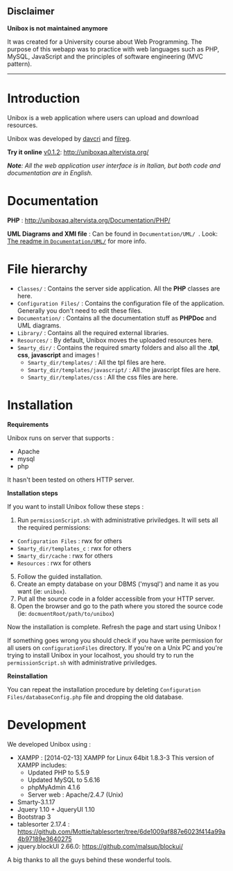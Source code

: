 ## Disclaimer

**Unibox is not maintained anymore**

It was created for a University course about Web Programming. The purpose of this webapp was to practice with web languages such as PHP, MySQL, JavaScript and the principles of software engineering (MVC pattern). 

---

# Introduction

Unibox is a web application where users can upload and download resources.

Unibox was developed by [davcri](https://github.com/davcri) and [filreg](https://github.com/filreg). 

**Try it online** [v0.1.2](https://github.com/davcri/Unibox-Ajax/releases/tag/v0.1.2): http://uniboxaq.altervista.org/ 

_**Note**: All the web application user interface is in Italian, but both code and documentation are in English._
 
# Documentation 

**PHP** : http://uniboxaq.altervista.org/Documentation/PHP/

**UML Diagrams and XMI file** : Can be found in ```Documentation/UML/ ```. Look: [The readme in ```Documentation/UML/```](https://github.com/davcri/Unibox-Ajax/tree/master/Documentation/UML%20Diagrams) for more info.

# File hierarchy

* `Classes/` : Contains the server side application. All the **PHP** classes are here.
* `Configuration Files/` : Contains the configuration file of the application. Generally you don't need to edit these files.
* `Documentation/` : Contains all the documentation stuff as **PHPDoc** and UML diagrams.  
* `Library/` : Contains all the required external libraries. 
* `Resources/` : By default, Unibox moves the uploaded resources here.
* `Smarty_dir/` : Contains the required smarty folders and also all the **.tpl**, **css**, **javascript** and images ! 
  * `Smarty_dir/templates/` : All the tpl files are here.
  * `Smarty_dir/templates/javascript/` : All the javascript files are here.
  * `Smarty_dir/templates/css` : All the css files are here. 
  

# Installation
**Requirements**

Unibox runs on server that supports :
* Apache
* mysql
* php

It hasn't been tested on others HTTP server.

**Installation steps**

If you want to install Unibox follow these steps :

1. Run ```permissionScript.sh``` with administrative priviledges. It will sets all the required permissions:  
  * ```Configuration Files``` : rwx for others
  * ```Smarty_dir/templates_c``` : rwx for others
  * ```Smarty_dir/cache``` : rwx for others
  * ```Resources``` : rwx for others
5. Follow the guided installation. 
2. Create an empty database on your DBMS ('mysql') and name it as you want (ie: ```unibox```).
3. Put all the source code in a folder accessible from your HTTP server.
4. Open the browser and go to the path where you stored the source code (ie: ```docmuentRoot/path/to/unibox```)

Now the installation is complete. Refresh the page and start using Unibox !

If something goes wrong you should check if you have write permission for all users on ```configurationFiles``` directory. 
If you're on a Unix PC and you're trying to install Unibox in your localhost, you should try to run the ```permissionScript.sh``` with administrative priviledges.

**Reinstallation**

You can repeat the installation procedure by deleting ```Configuration Files/databaseConfig.php``` file and dropping the old database. 


# Development 
We developed Unibox using : 

* XAMPP : [2014-02-13] XAMPP for Linux 64bit 1.8.3-3
This version of XAMPP includes:
  - Updated PHP to 5.5.9
  - Updated MySQL to 5.6.16
  - phpMyAdmin 4.1.6
  - Server web : Apache/2.4.7 (Unix)
* Smarty-3.1.17
* Jquery 1.10 + JqueryUI 1.10
* Bootstrap 3 
* tablesorter 2.17.4 : https://github.com/Mottie/tablesorter/tree/6de1009af887e6023f414a99a4b97189e3640275
* jquery.blockUI 2.66.0: https://github.com/malsup/blockui/

A big thanks to all the guys behind these wonderful tools. 
